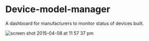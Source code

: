 # Device-model-manager

A dashboard for manufacturers to monitor status of devices built.

![screen shot 2015-04-08 at 11 57 37 pm](https://cloud.githubusercontent.com/assets/5866348/7062230/01cc5176-de50-11e4-9432-ff9df29c7bb4.png)
